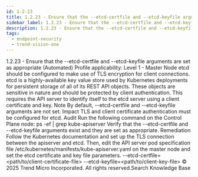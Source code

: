 ```yaml
---
id: 1-2-23
title: 1.2.23 - Ensure that the --etcd-certfile and --etcd-keyfile arguments are set as appropriate (Automated)
sidebar_label: 1.2.23 - Ensure that the --etcd-certfile and --etcd-keyfile arguments are set as appropriate (Automated)
description: 1.2.23 - Ensure that the --etcd-certfile and --etcd-keyfile arguments are set as appropriate (Automated)
tags:
  - endpoint-security
  - trend-vision-one
---
```


 1.2.23 - Ensure that the --etcd-certfile and --etcd-keyfile arguments are set as appropriate (Automated) Profile applicability: Level 1 - Master Node etcd should be configured to make use of TLS encryption for client connections. etcd is a highly-available key value store used by Kubernetes deployments for persistent storage of all of its REST API objects. These objects are sensitive in nature and should be protected by client authentication. This requires the API server to identify itself to the etcd server using a client certificate and key. Note By default, --etcd-certfile and --etcd-keyfile arguments are not set. Impact TLS and client certificate authentication must be configured for etcd. Audit Run the following command on the Control Plane node: ps -ef | grep kube-apiserver Verify that the --etcd-certfile and --etcd-keyfile arguments exist and they are set as appropriate. Remediation Follow the Kubernetes documentation and set up the TLS connection between the apiserver and etcd. Then, edit the API server pod specification file /etc/kubernetes/manifests/kube-apiserver.yaml on the master node and set the etcd certificate and key file parameters. --etcd-certfile=<path/to/client-certificate-file> --etcd-keyfile=<path/to/client-key-file> © 2025 Trend Micro Incorporated. All rights reserved.Search Knowledge Base
